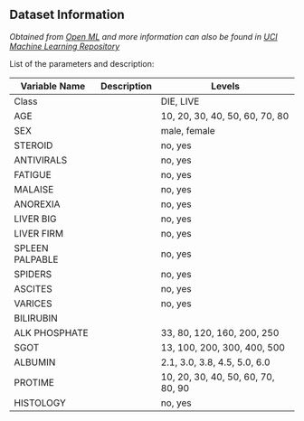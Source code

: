 ## Dataset Information
*Obtained from [Open ML](https://www.openml.org/d/55) and more information can also be found in [UCI Machine Learning Repository](https://archive.ics.uci.edu/ml/datasets/hepatitis)* 



List of the parameters and description:

| Variable Name   |           Description             |        Levels                     |
| --------------- | ----------------------------------| ----------------------------------|
|      Class      |                                   |            DIE, LIVE              |
|       AGE       |                                   |   10, 20, 30, 40, 50, 60, 70, 80  |
|       SEX       |                                   |              male, female         |
|     STEROID     |                                   |                no, yes            |
|    ANTIVIRALS   |                                   |                no, yes            |
|     FATIGUE     |                                   |                no, yes            |
|     MALAISE     |                                   |                no, yes            |
|    ANOREXIA     |                                   |                no, yes            |
|    LIVER BIG    |                                   |                no, yes            |
|    LIVER FIRM   |                                   |                no, yes            |
| SPLEEN PALPABLE |                                   |                no, yes            |
|     SPIDERS     |                                   |                no, yes            |
|     ASCITES     |                                   |                no, yes            |
|     VARICES     |                                   |                no, yes            |
|    BILIRUBIN    |                                   |                                   |
|  ALK PHOSPHATE  |                                   |     33, 80, 120, 160, 200, 250    |
|    SGOT         |                                   |    13, 100, 200, 300, 400, 500    |
|    ALBUMIN      |                                   |    2.1, 3.0, 3.8, 4.5, 5.0, 6.0   |
|   PROTIME       |                                   | 10, 20, 30, 40, 50, 60, 70, 80, 90|
|  HISTOLOGY      |                                   |                no, yes            |
